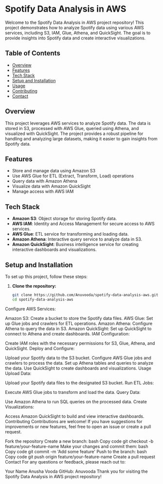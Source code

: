 

# Spotify Data Analysis in AWS

Welcome to the Spotify Data Analysis in AWS project repository! This project demonstrates how to analyze Spotify data using various AWS services, including S3, IAM, Glue, Athena, and QuickSight. The goal is to provide insights into Spotify data and create interactive visualizations.

## Table of Contents

- [Overview](#overview)
- [Features](#features)
- [Tech Stack](#tech-stack)
- [Setup and Installation](#setup-and-installation)
- [Usage](#usage)
- [Contributing](#contributing)
- [Contact](#contact)

## Overview

This project leverages AWS services to analyze Spotify data. The data is stored in S3, processed with AWS Glue, queried using Athena, and visualized with QuickSight. The project provides a robust pipeline for handling and analyzing large datasets, making it easier to gain insights from Spotify data.

## Features

- Store and manage data using Amazon S3
- Use AWS Glue for ETL (Extract, Transform, Load) operations
- Query data with Amazon Athena
- Visualize data with Amazon QuickSight
- Manage access with AWS IAM

## Tech Stack

- **Amazon S3**: Object storage for storing Spotify data.
- **AWS IAM**: Identity and Access Management for secure access to AWS services.
- **AWS Glue**: ETL service for transforming and loading data.
- **Amazon Athena**: Interactive query service to analyze data in S3.
- **Amazon QuickSight**: Business intelligence service for creating interactive dashboards and visualizations.

## Setup and Installation

To set up this project, follow these steps:

1. **Clone the repository:**
   ```bash
   git clone https://github.com/Anuvooda/spotify-data-analysis-aws.git
   cd spotify-data-analysis-aws
Configure AWS Services:

Amazon S3: Create a bucket to store the Spotify data files.
AWS Glue: Set up Glue jobs and crawlers for ETL operations.
Amazon Athena: Configure Athena to query the data in S3.
Amazon QuickSight: Set up QuickSight to connect to Athena and create dashboards.
IAM Configuration:

Create IAM roles with the necessary permissions for S3, Glue, Athena, and QuickSight.
Deploy and Configure:

Upload your Spotify data to the S3 bucket.
Configure AWS Glue jobs and crawlers to process the data.
Set up Athena tables and queries to analyze the data.
Use QuickSight to create dashboards and visualizations.
Usage
Upload Data:

Upload your Spotify data files to the designated S3 bucket.
Run ETL Jobs:

Execute AWS Glue jobs to transform and load the data.
Query Data:

Use Amazon Athena to run SQL queries on the processed data.
Create Visualizations:

Access Amazon QuickSight to build and view interactive dashboards.
Contributing
Contributions are welcome! If you have suggestions for improvements or new features, feel free to open an issue or create a pull request.

Fork the repository
Create a new branch:
bash
Copy code
git checkout -b feature/your-feature-name
Make your changes and commit them:
bash
Copy code
git commit -m 'Add some feature'
Push to the branch:
bash
Copy code
git push origin feature/your-feature-name
Create a pull request
Contact
For any questions or feedback, please reach out to:

Your Name
Anusha Vooda
GitHub: Anuvooda
Thank you for visiting the Spotify Data Analysis in AWS project repository!
